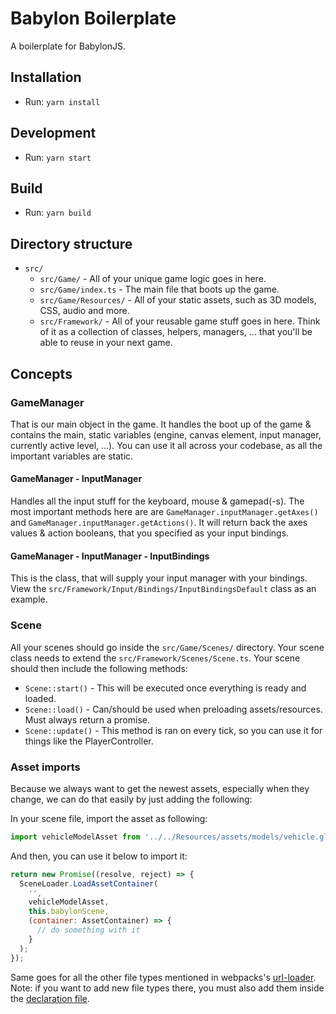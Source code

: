 # Babylon Boilerplate

A boilerplate for BabylonJS.

## Installation

* Run: `yarn install`

## Development

* Run: `yarn start`

## Build

* Run: `yarn build`

## Directory structure

* `src/`
    * `src/Game/` - All of your unique game logic goes in here.
    * `src/Game/index.ts` - The main file that boots up the game.
    * `src/Game/Resources/` - All of your static assets, such as 3D models, CSS, audio and more.
    * `src/Framework/` - All of your reusable game stuff goes in here. Think of it as a collection of classes, helpers, managers, ... that you'll be able to reuse in your next game.

## Concepts

### GameManager

That is our main object in the game. It handles the boot up of the game & contains the main, static variables (engine, canvas element, input manager, currently active level, ...). You can use it all across your codebase, as all the important variables are static.

#### GameManager - InputManager

Handles all the input stuff for the keyboard, mouse & gamepad(-s). The most important methods here are are `GameManager.inputManager.getAxes()` and `GameManager.inputManager.getActions()`. It will return back the axes values & action booleans, that you specified as your input bindings.

#### GameManager - InputManager - InputBindings

This is the class, that will supply your input manager with your bindings. View the `src/Framework/Input/Bindings/InputBindingsDefault` class as an example.

### Scene

All your scenes should go inside the `src/Game/Scenes/` directory. Your scene class needs to extend the `src/Framework/Scenes/Scene.ts`. Your scene should then include the following methods:

* `Scene::start()` - This will be executed once everything is ready and loaded.
* `Scene::load()` - Can/should be used when preloading assets/resources. Must always return a promise.
* `Scene::update()` - This method is ran on every tick, so you can use it for things like the PlayerController.

### Asset imports

Because we always want to get the newest assets, especially when they change, we can do that easily by just adding the following:

In your scene file, import the asset as following:

```javascript
import vehicleModelAsset from '../../Resources/assets/models/vehicle.glb'; // returns a URL string
```

And then, you can use it below to import it:

```javascript
return new Promise((resolve, reject) => {
  SceneLoader.LoadAssetContainer(
    '',
    vehicleModelAsset,
    this.babylonScene,
    (container: AssetContainer) => {
      // do something with it
    }
  );
});
```

Same goes for all the other file types mentioned in webpacks's [url-loader](https://github.com/bobalazek/babylon-boilerplate/blob/master/webpack.common.js#L68). Note: if you want to add new file types there, you must also add them inside the [declaration file](https://github.com/bobalazek/babylon-boilerplate/blob/master/src/declarations.d.ts).
